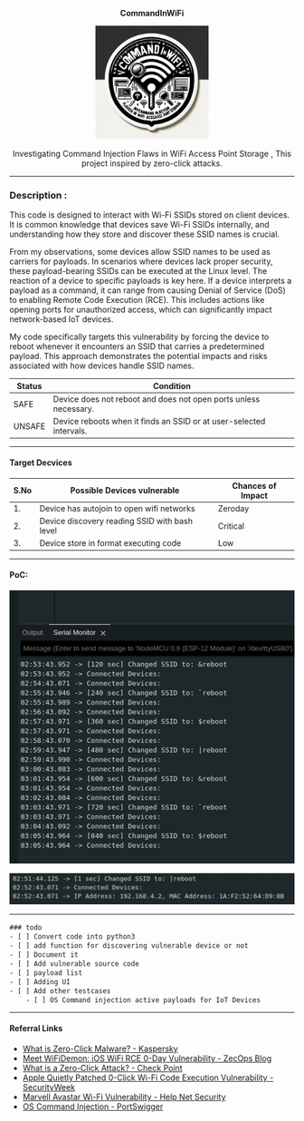 <p align="center">
  <strong>CommandInWiFi</strong>
</p>

<p align="center">
  <img src="CommandInWiFi-sticker.png" alt="CommandInWiFi sticker" style="width:200px;"/>
</p>

<p align="center">
  Investigating Command Injection Flaws in WiFi Access Point Storage , This project inspired by zero-click attacks.
</p>


-------------------------------

### Description :
This code is designed to interact with Wi-Fi SSIDs stored on client devices. It is common knowledge that devices save Wi-Fi SSIDs internally, and understanding how they store and discover these SSID names is crucial. 

From my observations, some devices allow SSID names to be used as carriers for payloads. In scenarios where devices lack proper security, these payload-bearing SSIDs can be executed at the Linux level. The reaction of a device to specific payloads is key here. If a device interprets a payload as a command, it can range from causing Denial of Service (DoS) to enabling Remote Code Execution (RCE). This includes actions like opening ports for unauthorized access, which can significantly impact network-based IoT devices. 

My code specifically targets this vulnerability by forcing the device to reboot whenever it encounters an SSID that carries a predetermined payload. This approach demonstrates the potential impacts and risks associated with how devices handle SSID names. 

| Status | Condition                                                         |
|--------|-------------------------------------------------------------------|
| SAFE   | Device does not reboot and does not open ports unless necessary.  |
| UNSAFE | Device reboots when it finds an SSID or at user-selected intervals. |

-----------------------------------
#### Target Decvices 
| S.No | Possible Devices vulnerable | Chances of Impact |
|---|---|---|
|1.| Device has autojoin to open wifi networks | Zeroday |
|2.| Device discovery reading SSID with bash level | Critical |
|3.| Device store in format executing code | Low |

------------------------------------
#### PoC:

![](poc/ssid-changing.png)

![](poc/expecte-output.png)

--------------------------------
```[tasklist]
### todo
- [ ] Convert code into python3
- [ ] add function for discovering vulnerable device or not
- [ ] Document it
- [ ] Add vulnerable source code
- [ ] payload list
- [ ] Adding UI
- [ ] Add other testcases
    - [ ] OS Command injection active payloads for IoT Devices
```
----------------------------------
#### Referral Links

- [What is Zero-Click Malware? - Kaspersky](https://www.kaspersky.com/resource-center/definitions/what-is-zero-click-malware)
- [Meet WiFiDemon: iOS WiFi RCE 0-Day Vulnerability - ZecOps Blog](https://blog.zecops.com/research/meet-wifidemon-ios-wifi-rce-0-day-vulnerability-and-a-zero-click-vulnerability-that-was-silently-patched/)
- [What is a Zero-Click Attack? - Check Point](https://www.checkpoint.com/cyber-hub/cyber-security/what-is-a-zero-click-attack/)
- [Apple Quietly Patched 0-Click Wi-Fi Code Execution Vulnerability - SecurityWeek](https://www.securityweek.com/researchers-apple-quietly-patched-0-click-wi-fi-code-execution-vulnerability-ios/)
- [Marvell Avastar Wi-Fi Vulnerability - Help Net Security](https://www.helpnetsecurity.com/2019/01/21/marvell-avastar-wi-fi-vulnerability/)
- [OS Command Injection - PortSwigger](https://portswigger.net/web-security/os-command-injection)

